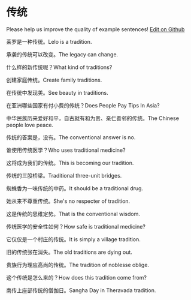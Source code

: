 # 传统

Please help us improve the quality of example sentences! [Edit on Github](https://github.com/jiyushe/jiyu-example-sentence-source/blob/main/chinese/chuantong.md)

<p><span class="chinese">莱罗是一种传统。</span><span class="english">Lelo is a tradition.</span></p>

<p><span class="chinese">承袭的传统可以改变。</span><span class="english">The legacy can change.</span></p>

<p><span class="chinese">什么样的新传统呢？</span><span class="english">What kind of traditions?</span></p>

<p><span class="chinese">创建家庭传统。</span><span class="english">Create family traditions.</span></p>

<p><span class="chinese">在传统中发现美。</span><span class="english">See beauty in traditions.</span></p>

<p><span class="chinese">在亚洲哪些国家有付小费的传统？</span><span class="english">Does People Pay Tips In Asia?</span></p>

<p><span class="chinese">中华民族历来爱好和平，自古就有和为贵、亲仁善邻的传统。</span><span class="english">The Chinese people love peace.</span></p>

<p><span class="chinese">传统的答案是，没有。</span><span class="english">The conventional answer is no.</span></p>

<p><span class="chinese">谁使用传统医学？</span><span class="english">Who uses traditional medicine?</span></p>

<p><span class="chinese">这将成为我们的传统。</span><span class="english">This is becoming our tradition.</span></p>

<p><span class="chinese">传统的三股桥梁。</span><span class="english">Traditional three-unit bridges.</span></p>

<p><span class="chinese">蜘蛛香为一味传统的中药。</span><span class="english">It should be a traditional drug.</span></p>

<p><span class="chinese">她从来不尊重传统。</span><span class="english">She's no respecter of tradition.</span></p>

<p><span class="chinese">这是传统的思维定势。</span><span class="english">That is the conventional wisdom.</span></p>

<p><span class="chinese">传统医学的安全性如何？</span><span class="english">How safe is traditional medicine?</span></p>

<p><span class="chinese">它仅仅是一个村庄的传统。</span><span class="english">It is simply a village tradition.</span></p>

<p><span class="chinese">旧的传统张在消失。</span><span class="english">The old traditions are dying out.</span></p>

<p><span class="chinese">贵族行为理应高尚的传统。</span><span class="english">The tradition of noblesse oblige.</span></p>

<p><span class="chinese">这个传统是怎么来的？</span><span class="english">How does this tradition come from?</span></p>

<p><span class="chinese">南传上座部传统的僧伽日。</span><span class="english">Sangha Day in Theravada tradition.</span></p>

